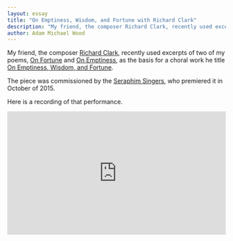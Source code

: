 ```yaml
---
layout: essay
title: "On Emptiness, Wisdom, and Fortune with Richard Clark"
description: "My friend, the composer Richard Clark, recently used excerpts of two of my poems as the basis for a choral work."
author: Adam Michael Wood
---
```


My friend, the composer [Richard Clark](http://www.rjcceciliamusic.com/), recently used excerpts of two of my poems, [On Fortune](http://adammichaelwood.com/on-fortune/) and [On Emptiness](http://adammichaelwood.com/on-emptiness/), as the basis for a choral work he title [On Emptiness, Wisdom, and Fortune](https://youtu.be/NBDXuLBURlI).

The piece was commissioned by the [Seraphim Singers](http://www.seraphimsingers.org/), who premiered it in October of 2015.

Here is a recording of that performance.

<style>.embed-container { position: relative; padding-bottom: 56.25%; height: 0; overflow: hidden; max-width: 100%; } .embed-container iframe, .embed-container object, .embed-container embed { position: absolute; top: 0; left: 0; width: 100%; height: 100%; }</style><div class='embed-container'><iframe src='https://www.youtube.com/embed/NBDXuLBURlI' frameborder='0' allowfullscreen></iframe></div>

